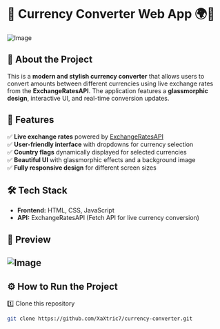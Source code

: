 # 🎉 Currency Converter Web App 🌍💱

![Image](https://github.com/user-attachments/assets/c889d8ce-9eca-4a30-8bb4-ee3335d6a1db)

## 📌 About the Project

This is a **modern and stylish currency converter** that allows users to convert amounts between different currencies using live exchange rates from the **ExchangeRatesAPI**. The application features a **glassmorphic design**, interactive UI, and real-time conversion updates.

## 🚀 Features

✅ **Live exchange rates** powered by [ExchangeRatesAPI](https://manage.exchangeratesapi.io/)  
✅ **User-friendly interface** with dropdowns for currency selection  
✅ **Country flags** dynamically displayed for selected currencies  
✅ **Beautiful UI** with glassmorphic effects and a background image  
✅ **Fully responsive design** for different screen sizes

## 🛠 Tech Stack

- **Frontend:** HTML, CSS, JavaScript
- **API:** ExchangeRatesAPI (Fetch API for live currency conversion)

## 📸 Preview

## ![Image](https://github.com/user-attachments/assets/3faf6b41-f811-49b4-88fc-5e51fe190824)

## ⚙️ How to Run the Project

1️⃣ Clone this repository

```sh
git clone https://github.com/XaXtric7/currency-converter.git
```
